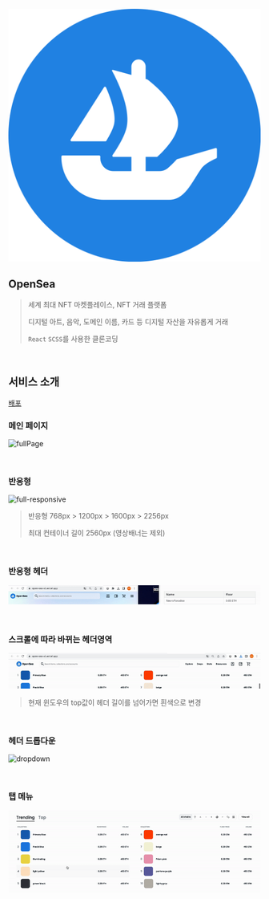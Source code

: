 ![OpenSea_icon.svg](README.assets/OpenSea_icon.svg.png)

## OpenSea

> 세계 최대 NFT 마켓플레이스, NFT 거래 플랫폼
>
> 디지털 아트, 음악, 도메인 이름, 카드 등 디지털 자산을 자유롭게 거래
>
> `React` `SCSS`를 사용한 클론코딩

<br>

## 서비스 소개

[배포](https://open-sea-xi.vercel.app/)

### 메인 페이지

![fullPage](README.assets/fullPage.png)

<br>

### 반응형

![full-responsive](README.assets/full-responsive.gif)

> 반응형 768px > 1200px > 1600px > 2256px
>
> 최대 컨테이너 길이 2560px (영상배너는 제외)

<br>

### 반응형 헤더

![responsive-navbar](README.assets/responsive-navbar.gif)

<br>

### 스크롤에 따라 바뀌는 헤더영역

![transition-navbar](README.assets/transition-navbar.gif)

> 현재 윈도우의 top값이 헤더 길이를 넘어가면 흰색으로 변경

<br>

### 헤더 드롭다운

![dropdown](README.assets/dropdown.gif)

<br>

### 탭 메뉴

![tab-menu](README.assets/tab-menu.gif)
